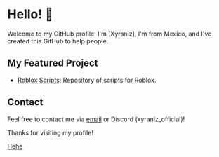 # Hello! 👋

Welcome to my GitHub profile! I'm [Xyraniz], I'm from Mexico, and I've created this GitHub to help people.

## My Featured Project

- [Roblox Scripts](https://github.com/Xyraniz/Roblox-Scripts/tree/main): Repository of scripts for Roblox.

## Contact

Feel free to contact me via [email](mailto:fyosmart) or Discord (xyraniz_official)!

Thanks for visiting my profile!

[Hehe](https://imgur.com/XXcGuiz)
